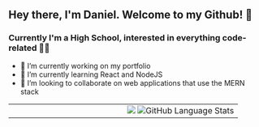 ## Hey there, I'm Daniel. Welcome to my Github! 👋

### Currently I'm a High School, interested in everything code-related 👨‍💻


- 🔭 I’m currently working on my portfolio
- 🌱 I’m currently learning React and NodeJS
- 👯 I’m looking to collaborate on web applications that use the MERN stack


<table>
  <tr>
  <td width="50%">
      <div align="center">
      </div>
    </td>
    <td width="50%">
      <div align="center">
        <img src=https://github-readme-stats.danielkurien.vercel.app/api?username=DanielKurien&show_icons=true&bg_color/>
        <img src="https://github-readme-stats.danielkurien.vercel.app/api/top-langs/?username=DanielKurien" alt="GitHub Language Stats" />
      </div>
    </td>
    
  </tr>
</table> 


